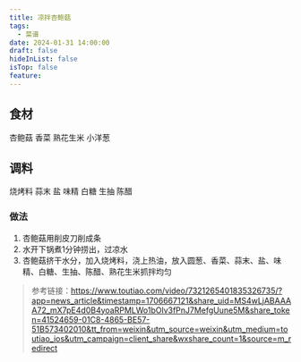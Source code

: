 ```yaml
---
title: 凉拌杏鲍菇
tags:
  - 菜谱
date: 2024-01-31 14:00:00
draft: false
hideInList: false
isTop: false
feature:
---
```


## 食材
杏鲍菇
香菜
熟花生米
小洋葱

## 调料
烧烤料
蒜末
盐
味精
白糖
生抽
陈醋

### 做法
1. 杏鲍菇用削皮刀削成条
2. 水开下锅煮1分钟捞出，过凉水
3. 杏鲍菇挤干水分，加入烧烤料，浇上热油，放入圆葱、香菜、蒜末、盐、味精、白糖、生抽、陈醋、熟花生米抓拌均匀


> 参考链接：https://www.toutiao.com/video/7321265401835326735/?app=news_article&timestamp=1706667121&share_uid=MS4wLjABAAAA72_mX7pE4d0B4yoaRPMLWo1bOlv3fPnJ7MefgUune5M&share_token=41524659-01C8-4865-BE57-51B573402010&tt_from=weixin&utm_source=weixin&utm_medium=toutiao_ios&utm_campaign=client_share&wxshare_count=1&source=m_redirect
